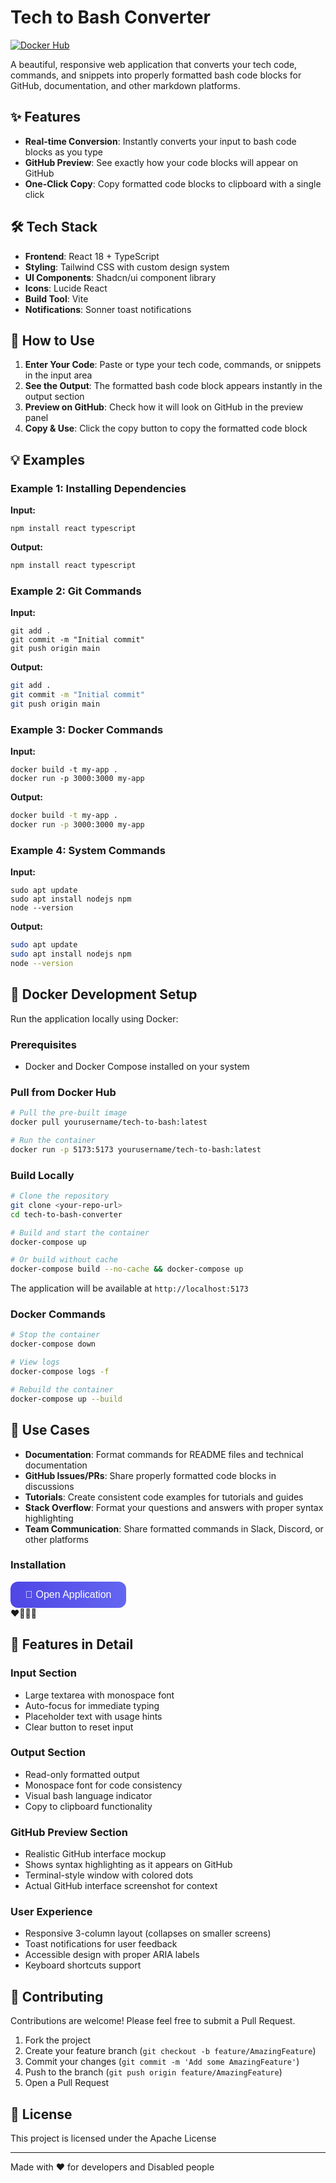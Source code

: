 # Tech to Bash Converter

[![Docker Hub](https://img.shields.io/docker/v/yourusername/tech-to-bash?label=Docker%20Hub&logo=docker)](https://hub.docker.com/r/yourusername/tech-to-bash)

A beautiful, responsive web application that converts your tech code, commands, and snippets into properly formatted bash code blocks for GitHub, documentation, and other markdown platforms.

## ✨ Features

- **Real-time Conversion**: Instantly converts your input to bash code blocks as you type
- **GitHub Preview**: See exactly how your code blocks will appear on GitHub
- **One-Click Copy**: Copy formatted code blocks to clipboard with a single click

## 🛠️ Tech Stack

- **Frontend**: React 18 + TypeScript
- **Styling**: Tailwind CSS with custom design system
- **UI Components**: Shadcn/ui component library
- **Icons**: Lucide React
- **Build Tool**: Vite
- **Notifications**: Sonner toast notifications

## 📖 How to Use

1. **Enter Your Code**: Paste or type your tech code, commands, or snippets in the input area
2. **See the Output**: The formatted bash code block appears instantly in the output section
3. **Preview on GitHub**: Check how it will look on GitHub in the preview panel
4. **Copy & Use**: Click the copy button to copy the formatted code block

## 💡 Examples

### Example 1: Installing Dependencies
**Input:**
```
npm install react typescript
```

**Output:**
```bash
npm install react typescript
```

### Example 2: Git Commands
**Input:**
```
git add .
git commit -m "Initial commit"
git push origin main
```

**Output:**
```bash
git add .
git commit -m "Initial commit"  
git push origin main
```

### Example 3: Docker Commands
**Input:**
```
docker build -t my-app .
docker run -p 3000:3000 my-app
```

**Output:**
```bash
docker build -t my-app .
docker run -p 3000:3000 my-app
```

### Example 4: System Commands
**Input:**
```
sudo apt update
sudo apt install nodejs npm
node --version
```

**Output:**
```bash
sudo apt update
sudo apt install nodejs npm
node --version
```

## 🐳 Docker Development Setup

Run the application locally using Docker:

### Prerequisites
- Docker and Docker Compose installed on your system

### Pull from Docker Hub

```bash
# Pull the pre-built image
docker pull yourusername/tech-to-bash:latest

# Run the container
docker run -p 5173:5173 yourusername/tech-to-bash:latest
```

### Build Locally

```bash
# Clone the repository
git clone <your-repo-url>
cd tech-to-bash-converter

# Build and start the container
docker-compose up

# Or build without cache
docker-compose build --no-cache && docker-compose up
```

The application will be available at `http://localhost:5173`

### Docker Commands

```bash
# Stop the container
docker-compose down

# View logs
docker-compose logs -f

# Rebuild the container
docker-compose up --build
```

## 🎯 Use Cases

- **Documentation**: Format commands for README files and technical documentation
- **GitHub Issues/PRs**: Share properly formatted code blocks in discussions
- **Tutorials**: Create consistent code examples for tutorials and guides
- **Stack Overflow**: Format your questions and answers with proper syntax highlighting
- **Team Communication**: Share formatted commands in Slack, Discord, or other platforms

### Installation
<a href="https://tech-to-bash.lovable.app" target="_blank" style="text-decoration: none;">
  <button style="
    display: flex;
    align-items: center;
    gap: 8px;
    background: linear-gradient(90deg, #4f46e5, #6366f1);
    color: white;
    border: none;
    border-radius: 12px;
    padding: 12px 24px;
    font-size: 16px;
    font-weight: 500;
    cursor: pointer;
    transition: transform 0.2s, box-shadow 0.2s;
  " onmouseover="this.style.transform='scale(1.05)'; this.style.boxShadow='0 8px 20px rgba(0,0,0,0.2)';"
     onmouseout="this.style.transform='scale(1)'; this.style.boxShadow='none';">
    <span>🚀 Open Application</span>
  </button>
</a>
❤️💜🩷💙

## 🎨 Features in Detail

### Input Section
- Large textarea with monospace font
- Auto-focus for immediate typing
- Placeholder text with usage hints
- Clear button to reset input

### Output Section  
- Read-only formatted output
- Monospace font for code consistency
- Visual bash language indicator
- Copy to clipboard functionality

### GitHub Preview Section
- Realistic GitHub interface mockup
- Shows syntax highlighting as it appears on GitHub
- Terminal-style window with colored dots
- Actual GitHub interface screenshot for context

### User Experience
- Responsive 3-column layout (collapses on smaller screens)
- Toast notifications for user feedback
- Accessible design with proper ARIA labels
- Keyboard shortcuts support

## 🤝 Contributing

Contributions are welcome! Please feel free to submit a Pull Request.

1. Fork the project
2. Create your feature branch (`git checkout -b feature/AmazingFeature`)
3. Commit your changes (`git commit -m 'Add some AmazingFeature'`)
4. Push to the branch (`git push origin feature/AmazingFeature`)
5. Open a Pull Request

## 📝 License

This project is licensed under the Apache License

---

Made with ❤️ for developers and Disabled people
